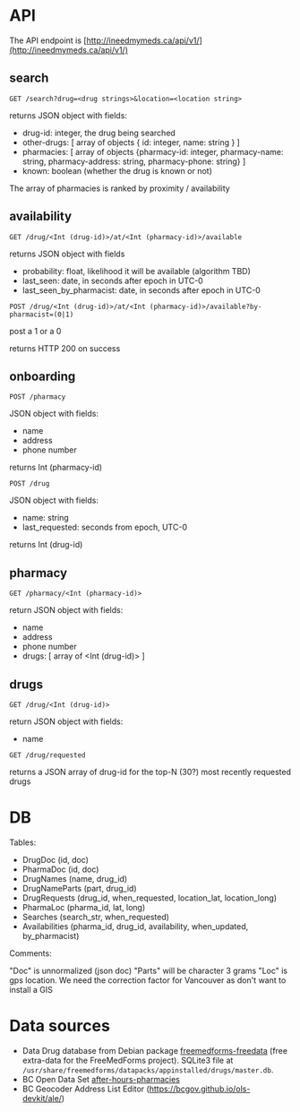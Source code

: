 # API

The API endpoint is [http://ineedmymeds.ca/api/v1/](http://ineedmymeds.ca/api/v1/)

## search

`GET /search?drug=<drug strings>&location=<location string>`

returns JSON object with fields:

* drug-id: integer, the drug being searched
* other-drugs: [ array of objects { id: integer, name: string } ]
* pharmacies: [ array of objects {pharmacy-id: integer, pharmacy-name: string, pharmacy-address: string, pharmacy-phone: string} ]
* known: boolean (whether the drug is known or not)

The array of pharmacies is ranked by proximity / availability

## availability

`GET /drug/<Int (drug-id)>/at/<Int (pharmacy-id)>/available`

returns JSON object with fields

* probability: float, likelihood it will be available (algorithm TBD)
* last_seen: date, in seconds after epoch in UTC-0
* last_seen_by_pharmacist: date, in seconds after epoch in UTC-0

`POST /drug/<Int (drug-id)>/at/<Int (pharmacy-id)>/available?by-pharmacist=(0|1)`

post a 1 or a 0

returns HTTP 200 on success 

## onboarding

`POST /pharmacy`

JSON object with fields:

* name
* address
* phone number

returns Int (pharmacy-id)

`POST /drug`

JSON object with fields:

* name: string
* last_requested: seconds from epoch, UTC-0

returns Int (drug-id)

## pharmacy

`GET /pharmacy/<Int (pharmacy-id)>`

return JSON object with fields:

* name
* address
* phone number
* drugs: [ array of <Int (drug-id)> ]

## drugs

`GET /drug/<Int (drug-id)>`

return JSON object with fields:

* name

`GET /drug/requested`

returns a JSON array of drug-id for the top-N (30?) most recently requested drugs

# DB

Tables:

* DrugDoc (id, doc)
* PharmaDoc (id, doc)
* DrugNames (name, drug_id)
* DrugNameParts (part, drug_id)
* DrugRequests (drug_id, when_requested, location_lat, location_long)
* PharmaLoc (pharma_id, lat, long)
* Searches (search_str, when_requested)
* Availabilities (pharma_id, drug_id, availability, when_updated, by_pharmacist)

Comments:

"Doc" is unnormalized (json doc)
"Parts" will be character 3 grams
"Loc" is gps location. We need the correction factor for Vancouver as don't want to install a GIS

# Data sources

* Data Drug database from Debian package [freemedforms-freedata](https://packages.debian.org/sid/freemedforms-freedata) (free extra-data for the FreeMedForms project). SQLite3 file at `/usr/share/freemedforms/datapacks/appinstalled/drugs/master.db`.
* BC Open Data Set [after-hours-pharmacies](https://catalogue.data.gov.bc.ca/dataset/after-hours-pharmacies-in-bc/resource/681b4fa5-13a5-4273-a189-fc101f0f8356)
* BC Geocoder Address List Editor (https://bcgov.github.io/ols-devkit/ale/)